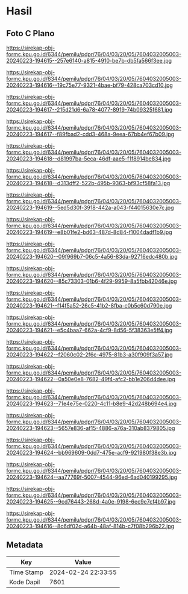 # Hasil

## Foto C Plano

https://sirekap-obj-formc.kpu.go.id/6344/pemilu/pdpr/76/04/03/20/05/7604032005003-20240223-194615--257e6140-a815-4910-be7b-db5fa566f3ee.jpg

https://sirekap-obj-formc.kpu.go.id/6344/pemilu/pdpr/76/04/03/20/05/7604032005003-20240223-194616--19c75e77-9321-4bae-bf79-428ca703cd10.jpg

https://sirekap-obj-formc.kpu.go.id/6344/pemilu/pdpr/76/04/03/20/05/7604032005003-20240223-194617--215d21d6-6a78-4077-8919-74b09325f681.jpg

https://sirekap-obj-formc.kpu.go.id/6344/pemilu/pdpr/76/04/03/20/05/7604032005003-20240223-194617--f89fbad2-cdd3-468a-9eea-67bb4ef67b09.jpg

https://sirekap-obj-formc.kpu.go.id/6344/pemilu/pdpr/76/04/03/20/05/7604032005003-20240223-194618--d81997ba-5eca-46df-aae5-f1f8914be834.jpg

https://sirekap-obj-formc.kpu.go.id/6344/pemilu/pdpr/76/04/03/20/05/7604032005003-20240223-194618--d313dff2-522b-495b-9363-bf93cf58fa13.jpg

https://sirekap-obj-formc.kpu.go.id/6344/pemilu/pdpr/76/04/03/20/05/7604032005003-20240223-194619--5ed5d30f-3918-442a-a043-f44015630e7c.jpg

https://sirekap-obj-formc.kpu.go.id/6344/pemilu/pdpr/76/04/03/20/05/7604032005003-20240223-194619--e8b01fe2-bd63-487d-8d84-f1004dadf1b9.jpg

https://sirekap-obj-formc.kpu.go.id/6344/pemilu/pdpr/76/04/03/20/05/7604032005003-20240223-194620--09f969b7-06c5-4a56-83da-92716edc480b.jpg

https://sirekap-obj-formc.kpu.go.id/6344/pemilu/pdpr/76/04/03/20/05/7604032005003-20240223-194620--85c73303-01b6-4f29-9959-8a5fbb42046e.jpg

https://sirekap-obj-formc.kpu.go.id/6344/pemilu/pdpr/76/04/03/20/05/7604032005003-20240223-194621--f14f5a52-26c5-41b2-8fba-c0b5c60d790e.jpg

https://sirekap-obj-formc.kpu.go.id/6344/pemilu/pdpr/76/04/03/20/05/7604032005003-20240223-194621--e5c4baa7-662a-4cf9-8d56-5f38363e5ff4.jpg

https://sirekap-obj-formc.kpu.go.id/6344/pemilu/pdpr/76/04/03/20/05/7604032005003-20240223-194622--f2060c02-2f6c-4975-81b3-a30f909f3a57.jpg

https://sirekap-obj-formc.kpu.go.id/6344/pemilu/pdpr/76/04/03/20/05/7604032005003-20240223-194622--0a50e0e8-7682-49f4-afc2-bb1e206d4dee.jpg

https://sirekap-obj-formc.kpu.go.id/6344/pemilu/pdpr/76/04/03/20/05/7604032005003-20240223-194623--71e4e75e-0220-4c11-b8e9-42d248b694e4.jpg

https://sirekap-obj-formc.kpu.go.id/6344/pemilu/pdpr/76/04/03/20/05/7604032005003-20240223-194623--5657e836-af15-4886-a76a-310ab8379805.jpg

https://sirekap-obj-formc.kpu.go.id/6344/pemilu/pdpr/76/04/03/20/05/7604032005003-20240223-194624--bb969609-0dd7-475e-acf9-921980f38e3b.jpg

https://sirekap-obj-formc.kpu.go.id/6344/pemilu/pdpr/76/04/03/20/05/7604032005003-20240223-194624--aa77769f-5007-4544-96ed-6ad040199295.jpg

https://sirekap-obj-formc.kpu.go.id/6344/pemilu/pdpr/76/04/03/20/05/7604032005003-20240223-194625--9cd76443-268d-4a0e-9198-6ec9e7cf4b97.jpg

https://sirekap-obj-formc.kpu.go.id/6344/pemilu/pdpr/76/04/03/20/05/7604032005003-20240223-194616--8c6df02d-a64b-48af-814b-c7f08b296b22.jpg


## Metadata

| Key        | Value               |
| ---------- | ------------------- |
| Time Stamp | 2024-02-24 22:33:55 |
| Kode Dapil | 7601                |



